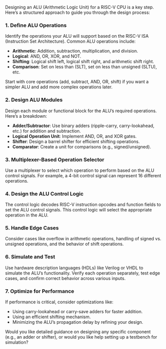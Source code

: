 Designing an ALU (Arithmetic Logic Unit) for a RISC-V CPU is a key step. Here’s a structured approach to guide you through the design process:

### 1. Define ALU Operations
Identify the operations your ALU will support based on the RISC-V ISA (Instruction Set Architecture). Common ALU operations include:
   - **Arithmetic**: Addition, subtraction, multiplication, and division.
   - **Logical**: AND, OR, XOR, and NOT.
   - **Shifting**: Logical shift left, logical shift right, and arithmetic shift right.
   - **Comparison**: Set on less than (SLT), set on less than unsigned (SLTU), etc.

Start with core operations (add, subtract, AND, OR, shift) if you want a simpler ALU and add more complex operations later.

### 2. Design ALU Modules
Design each module or functional block for the ALU’s required operations. Here’s a breakdown:
   - **Adder/Subtractor**: Use binary adders (ripple-carry, carry-lookahead, etc.) for addition and subtraction.
   - **Logical Operation Unit**: Implement AND, OR, and XOR gates.
   - **Shifter**: Design a barrel shifter for efficient shifting operations.
   - **Comparator**: Create a unit for comparisons (e.g., signed/unsigned).

### 3. Multiplexer-Based Operation Selector
Use a multiplexer to select which operation to perform based on the ALU control signals. For example, a 4-bit control signal can represent 16 different operations.

### 4. Design the ALU Control Logic
The control logic decodes RISC-V instruction opcodes and function fields to set the ALU control signals. This control logic will select the appropriate operation in the ALU.

### 5. Handle Edge Cases
Consider cases like overflow in arithmetic operations, handling of signed vs. unsigned operations, and the behavior of shift operations.

### 6. Simulate and Test
Use hardware description languages (HDLs) like Verilog or VHDL to simulate the ALU’s functionality. Verify each operation separately, test edge cases, and confirm correct behavior across various inputs.

### 7. Optimize for Performance
If performance is critical, consider optimizations like:
   - Using carry-lookahead or carry-save adders for faster addition.
   - Using an efficient shifting mechanism.
   - Minimizing the ALU’s propagation delay by refining your design.

Would you like detailed guidance on designing any specific component (e.g., an adder or shifter), or would you like help setting up a testbench for simulation?